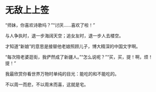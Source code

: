 # 无敌上上签

“师妹，你喜欢诗歌吗？”“讨厌……喜欢了啦！” 

与人争执时，退一步海阔天空；追女友时，退一步人去楼空。 

才知道“新娘”的意思是接替他老娘照顾儿子，博大精深的中国文字啊。 

“每次陪老婆逛街，我俨然成了新疆人。”“怎么说呢？”“买，买，提！啊，烦！提！” 

我最欣赏你看世界万物时单纯的目光：能吃的和不能吃的。 

不以周一而悲，不以周末而喜，这就是宅。